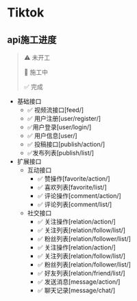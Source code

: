 # Tiktok

## api施工进度

> :warning: 未开工
>
> :construction: 施工中
>
> :white_check_mark: 完成

- 基础接口
  - :white_check_mark: 视频流接口[feed/]
  - :white_check_mark: 用户注册[user/register/]
  - :white_check_mark:用户登录[user/login/]
  - :white_check_mark: 用户信息[user/]
  - :white_check_mark: 投稿接口[publish/action/]
  - :white_check_mark:发布列表[publish/list/]
- 扩展接口
  - 互动接口
    - :white_check_mark: 赞操作[favorite/action/]
    - :white_check_mark: 喜欢列表[favorite/list/]
    - :white_check_mark: 评论操作[comment/action/]
    - :white_check_mark: 评论列表[comment/list/]
  - 社交接口
    - :white_check_mark: 关注操作[relation/action/]
    - :white_check_mark: 关注列表[relation/follow/list/]
    - :white_check_mark: 粉丝列表[relation/follower/list/]
    - :white_check_mark: 关注操作[relation/action/]
    - :white_check_mark: 关注列表[relation/follow/list/]
    - :white_check_mark: 粉丝列表[relation/follower/list/]
    - :white_check_mark: 好友列表[relation/friend/list/]
    - :white_check_mark: 发送消息[message/action/]
    - :white_check_mark: 聊天记录[message/chat/]
